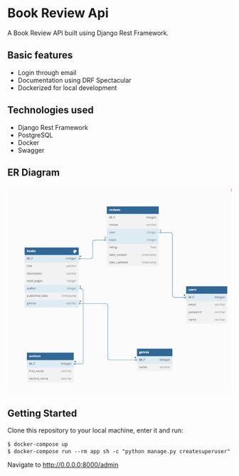 # Book Review Api

A Book Review API built using Django Rest Framework.

## Basic features

* Login through email
* Documentation using DRF Spectacular
* Dockerized for local development

## Technologies used

* Django Rest Framework
* PostgreSQL
* Docker
* Swagger

## ER Diagram

![ER-Diagram](ER-Diagram.png)

## Getting Started

Clone this repository to your local machine, enter it and run:

```
$ docker-compose up
$ docker-compose run --rm app sh -c "python manage.py createsuperuser" 
```

Navigate to http://0.0.0.0:8000/admin
